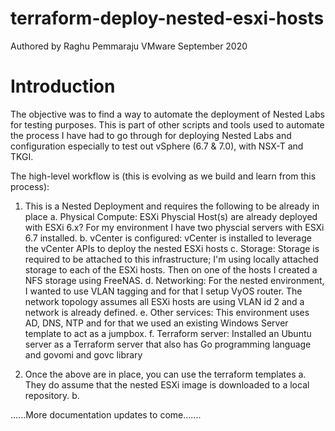 # terraform-deploy-nested-esxi-hosts

Authored by Raghu Pemmaraju
VMware 
September 2020

# Introduction

The objective was to find a way to automate the deployment of Nested Labs for testing purposes. This is part of other scripts and tools used to automate the process I have had to go through for deploying Nested Labs and configuration especially to test out vSphere (6.7 & 7.0), with NSX-T and TKGI. 

The high-level workflow is (this is evolving as we build and learn from this process):


1. This is a Nested Deployment and requires the following to be already in place
   	a. Physical Compute: ESXi Physcial Host(s) are already deployed with ESXi 6.x? For my environment I have two physcial servers with ESXi 6.7 installed. 
	b. vCenter is configured: vCenter is installed to leverage the vCenter APIs to deploy the nested ESXi hosts
	c. Storage: Storage is required to be attached to this infrastructure; I'm using locally attached storage to each of the ESXi hosts. Then on one of the hosts I created a NFS storage using FreeNAS. 
	d. Networking: For the nested environment, I wanted to use VLAN tagging and for that I setup VyOS router. The network topology assumes all ESXi hosts are using VLAN id 2 and a network is already defined. 
	e. Other services: This environment uses AD, DNS, NTP and for that we used an existing Windows Server template to act as a jumpbox. 
	f. Terraform server: Installed an Ubuntu server as a Terraform server that also has Go programming language and govomi and govc library
	
2. Once the above are in place, you can use the terraform templates
	a. They do assume that the nested ESXi image is downloaded to a local repository. 
	b. 

......More documentation updates to come.......




